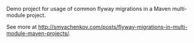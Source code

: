 Demo project for usage of common flyway migrations in a Maven multi-module project.

See more at http://smyachenkov.com/posts/flyway-migrations-in-multi-module-maven-projects/.
